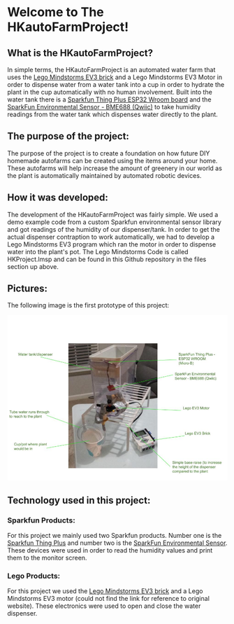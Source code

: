 # Welcome to The HKautoFarmProject!

## What is the HKautoFarmProject?

In simple terms, the HKautoFarmProject is an automated water farm that uses the <a href="https://education.lego.com/en-us/products/lego-mindstorms-education-ev3-intelligent-brick/45500">Lego Mindstorms EV3 brick</a> and a Lego Mindstorms EV3 Motor in order to dispense water from a water tank into a cup in order to hydrate the plant in the cup automatically with no human involvement. Built into the water tank there is a <a href="https://www.sparkfun.com/products/15663">Sparkfun Thing Plus ESP32 Wroom board</a> and the <a href="https://www.sparkfun.com/products/19096">SparkFun Environmental Sensor - BME688 (Qwiic)</a> to take humidity readings from the water tank which dispenses water directly to the plant. 

## The purpose of the project:

The purpose of the project is to create a foundation on how future DIY homemade autofarms can be created using the items around your home. These autofarms will help increase the amount of greenery in our world as the plant is automatically maintained by automated robotic devices.


## How it was developed:

The development of the HKautoFarmProject was fairly simple. We used a demo example code from a custom Sparkfun environmental sensor library and got readings of the humidity of our dispenser/tank. In order to get the actual dispenser contraption to work automatically, we had to develop a Lego Mindstorms EV3 program which ran the motor in order to dispense water into the plant's pot. The Lego Mindstorms Code is called HKProject.lmsp and can be found in this Github repository in the files section up above.


## Pictures:


The following image is the first prototype of this project:

<img src="https://github.com/testUser453/HKautoFarmProject/blob/main/HkpictureImg.jpg?raw=true" alt="HkpictureImg">


## Technology used in this project:

### Sparkfun Products:
For this project we mainly used two Sparkfun products. Number one is the <a href="https://www.sparkfun.com/products/15663">Sparkfun Thing Plus</a> and number two is the <a href="https://www.sparkfun.com/products/19096">SparkFun Environmental Sensor</a>. These devices were used in order to read the humidity values and print them to the monitor screen.

### Lego Products:
For this project we used the <a href="https://education.lego.com/en-us/products/lego-mindstorms-education-ev3-intelligent-brick/45500">Lego Mindstorms EV3 brick</a> and a Lego Mindstorms EV3 motor (could not find the link for reference to original website). These electronics were used to open and close the water dispenser.









